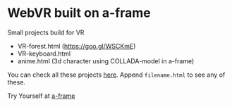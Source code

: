# WebVR built on a-frame
Small projects build for VR

- VR-forest.html (https://goo.gl/WSCKmE)
- VR-keyboard.html
- anime.html (3d character using COLLADA-model in a-frame)

You can check all these projects [here](https://ipu-master.000webhostapp.com/a-frame). Append `filename.html` to see any of these.

Try Yourself at [a-frame](https://aframe.io/)
